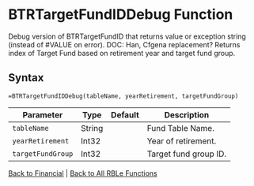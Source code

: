 # BTRTargetFundIDDebug Function

Debug version of BTRTargetFundID that returns value or exception string (instead of #VALUE on error).  DOC: Han, Cfgena replacement?  Returns index of Target Fund based on retirement year and target fund group.

## Syntax

```excel
=BTRTargetFundIDDebug(tableName, yearRetirement, targetFundGroup)
```

Parameter | Type | Default | Description
---|---|---|---
`tableName` | String |  | Fund Table Name.
`yearRetirement` | Int32 |  | Year of retirement.
`targetFundGroup` | Int32 |  | Target fund group ID.

[Back to Financial](RBLeFinancial.md) | [Back to All RBLe Functions](RBLe.md#function-documentation)